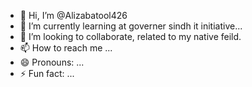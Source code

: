 - 👋 Hi, I’m @Alizabatool426
- 🌱 I’m currently learning at governer sindh it initiative...
- 💞️ I’m looking to collaborate, related to my native feild.
- 📫 How to reach me ...
- 😄 Pronouns: ...
- ⚡ Fun fact: ...

<!---
Alizabatool4268/Alizabatool4268 is a ✨ special ✨ repository because she will create unique things and try to privide good services.

--->
